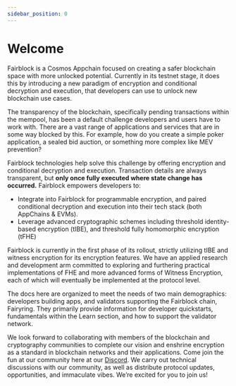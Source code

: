 ```yaml
---
sidebar_position: 0
---
```


# Welcome

<!-- Need input from high-level team as this is an important page for introducing people to project. -->

<!-- Vision statement and what it does -->
Fairblock is a Cosmos Appchain focused on creating a safer blockchain space with more unlocked potential. Currently in its testnet stage, it does this by introducing a new paradigm of encryption and conditional decryption and execution, that developers can use to unlock new blockchain use cases.

<!-- The key thing it unlocks. TODO - Perhaps we need a schematic here actually simply showing apps integrating with Fairyring / Fairblock to encrypt and decrypt -->
The transparency of the blockchain, specifically pending transactions within the mempool, has been a default challenge developers and users have to work with. There are a vast range of applications and services that are in some way blocked by this. For example, how do you create a simple poker application, a sealed bid auction, or something more complex like MEV prevention? 

Fairblock technologies help solve this challenge by offering encryption and conditional decryption and execution. Transaction details are always transparent, but **only once fully executed where state change has occurred.** Fairblock empowers developers to:

- Integrate into Fairblock for programmable encryption, and paired conditional decryption and execution into their tech stack (both AppChains & EVMs).
- Leverage advanced cryptographic schemes including threshold identity-based encryption (tIBE), and threshold fully homomorphic encryption (tFHE)


<!-- TODO - not sure about this paragraph being here -->
Fairblock is currently in the first phase of its rollout, strictly utilizing tIBE and witness encryption for its encryption features. We have an applied research and development arm committed to exploring and furthering practical implementations of FHE and more advanced forms of Witness Encryption, each of which will eventually be implemented at the protocol level. 

The docs here are organized to meet the needs of two main demographics: developers building apps, and validators supporting the Fairblock chain, Fairyring. They primarily provide information for developer quickstarts, fundamentals within the Learn section, and how to support the validator network. 

We look forward to collaborating with members of the blockchain and cryptography communities to complete our vision and enshrine encryption as a standard in blockchain networks and their applications. Come join the fun at our community here at our [Discord](https://discord.gg/8zFvUJrz3z). We carry out technical discussions with our community, as well as distribute protocol updates, opportunities, and immaculate vibes. We’re excited for you to join us! 